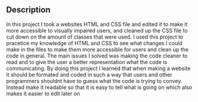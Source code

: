 # <Horiseon-Social-Accessibility>

## Description

In this project I took a websites HTML and CSS file and edited it to make it more accessible to visually impaired users, and cleaned up the CSS file to cut down on the amount of classes that were used. I used this project to pracetice my knowledge of HTML and CSS to see what changes I could make in the files to make them more accessible for users and clean up the code in general. The main issues I solved was making the code cleaner to read and to give the user a better representation what the code is communicating. By doing this project I learned that when making a website it should be formated and coded in such a way that users and other programmers shouldnt have to guess what the code is trying to convey. Instead make it readable so that it is easy to tell what is going on which also makes it easier to edit later on
